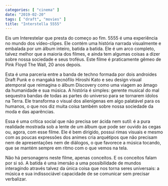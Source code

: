```yaml
---
categories: [ "cinema" ]
date: "2019-02-20"
tags: [ "draft", "movies" ]
title: "Interstella 5555"
---
```

Eis um Interestelar que presta do começo ao fim. 5555 é uma experiência no mundo dos vídeo-clipes. Ele contém uma história narrada visualmente e embalada por um álbum inteiro, batida a batida. Ele é um arco completo, talvez melhor que a maioria dos filmes, e ainda tem algumas coisas a dizer sobre nossa sociedade e seus troféus. Este filme é praticamente gêmeo de Pink Floyd The Wall, 20 anos depois.

Esta é uma parceria entre a banda de techno formada por dois androides Draft Punk e o mangaká tecnófilo Hiroshi Kato e seu design visual atemporal que reimagina o álbum Discovery como uma viagem ao âmago da humanidade e sua música. A história é simples: gerente musical do mal sequestra bandas de todas as partes do universo para se tornarem ídolos na Terra. Ele transforma o visual dos alienígenas em algo palatável para os humanos, o que nos diz muita coisa também sobre nossa sociedade da moda e das aparências.

Essa é uma crítica social que não precisa ser ácida nem sutil: é a pura realidade mostrada sob a lente de um álbum que pode ser ouvido às cegas ou, agora, com esse filme. Ele é bem dirigido, possui rimas visuais e mesmo com as poucas expressões dos animes cria arquétipos que não precisam nem de apresentações nem de diálogos, o que favorece a música tocando, que se mantém sempre em ritmo com o que vemos na tela.

Não há personagens neste filme, apenas conceitos. E os conceitos falam por si só. A batida é uma imersão a uma possibilidade de mundos interagindo através talvez da única coisa que nos torna seres universais: a música e sua indissociável capacidade de se comunicar sem precisar verbalizar.

